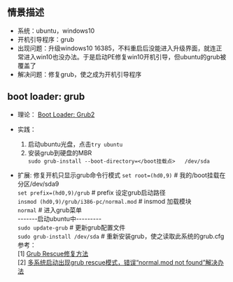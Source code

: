 ## 情景描述
* 系统：ubuntu，windows10  
* 开机引导程序：grub  
* 出现问题：升级windows10 16385，不料重启后没能进入升级界面，就连正常进入win10也没办法。于是启动PE修复win10开机引导，但ubuntu的grub被覆盖了  
* 解决问题：修复grub，使之成为开机引导程序  

## boot loader: grub
* 理论： [Boot Loader: Grub2](http://linux.vbird.org/linux_basic/0510osloader.php#grub)  
* 实践：  
	1. 启动ubuntu光盘，点击`try ubuntu`  
	2. 安装grub到硬盘的MBR  
	`sudo grub-install --boot-directory=</boot挂载点>   /dev/sda`
	
* 扩展: 修复开机只显示grub命令行模式
	`set root=(hd0,9)`	# 我的/boot挂载在分区/dev/sda9  
	`set prefix=(hd0,9)/grub`	# prefix 设定grub启动路径  
	`insmod (hd0,9)/grub/i386-pc/normal.mod` # insmod 加载模块  
	`normal`	# 进入grub菜单  
	-------启动ubuntu中---------  
	`sudo update-grub`	# 更新grub配置文件  
	`sudo grub-install /dev/sda`	# 重新安装grub，使之读取此系统的grub.cfg  
参考：  
[1] [Grub Rescue修复方法](http://forum.ubuntu.org.cn/viewtopic.php?f=139&t=348503)  
[2] [多系统启动出现grub rescue模式，错误“normal.mod not found”解决办法](http://blog.sina.com.cn/s/blog_7deb436e0101nzkq.html)  
